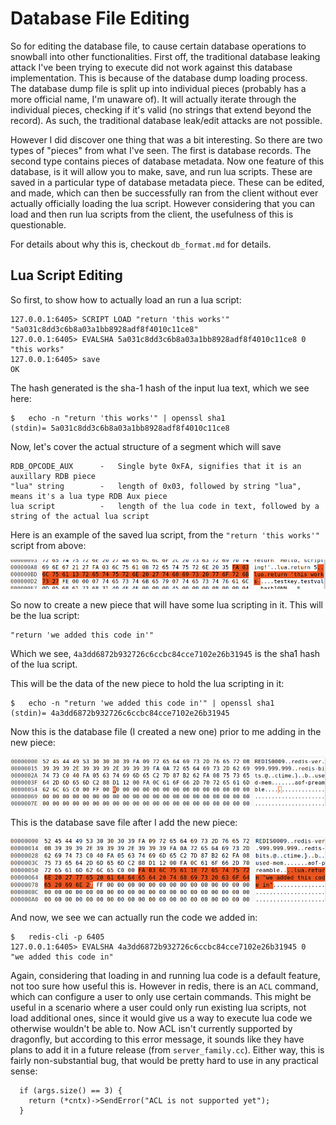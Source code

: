 # Database File Editing

So for editing the database file, to cause certain database operations to snowball into other functionalities. First off, the traditional database leaking attack I've been trying to execute did not work against this database implementation. This is because of the database dump loading process. The database dump file is split up into individual pieces (probably has a more official name, I'm unaware of). It will actually iterate through the individual pieces, checking if it's valid (no strings that extend beyond the record). As such, the traditional database leak/edit attacks are not possible.

However I did discover one thing that was a bit interesting. So there are two types of "pieces" from what I've seen. The first is database records. The second type contains pieces of database metadata. Now one feature of this database, is it will allow you to make, save, and run lua scripts. These are saved in a particular type of database metadata piece. These can be edited, and made, which can then be successfully ran from the client without ever actually officially loading the lua script. However considering that you can load and then run lua scripts from the client, the usefulness of this is questionable.

For details about why this is, checkout `db_format.md` for details.

## Lua Script Editing 

So first, to show how to actually load an run a lua script:

```
127.0.0.1:6405> SCRIPT LOAD "return 'this works'"
"5a031c8dd3c6b8a03a1bb8928adf8f4010c11ce8"
127.0.0.1:6405> EVALSHA 5a031c8dd3c6b8a03a1bb8928adf8f4010c11ce8 0
"this works"
127.0.0.1:6405> save
OK
```

The hash generated is the sha-1 hash of the input lua text, which we see here:

```
$	echo -n "return 'this works'" | openssl sha1
(stdin)= 5a031c8dd3c6b8a03a1bb8928adf8f4010c11ce8
```

Now, let's cover the actual structure of a segment which will save

```
RDB_OPCODE_AUX		- 	Single byte 0xFA, signifies that it is an auxillary RDB piece
"lua" string 		-	length of 0x03, followed by string "lua", means it's a lua type RDB Aux piece
lua script 			-	length of the lua code in text, followed by a string of the actual lua script
```

Here is an example of the saved lua script, from the `"return 'this works'"` script from above:

![lua example](lua_example.png)

So now to create a new piece that will have some lua scripting in it. This will be the lua script:

```
"return 'we added this code in'"
```

Which we see, `4a3dd6872b932726c6ccbc84cce7102e26b31945` is the sha1 hash of the lua script.

This will be the data of the new piece to hold the lua scripting in it:

```
$	echo -n "return 'we added this code in'" | openssl sha1
(stdin)= 4a3dd6872b932726c6ccbc84cce7102e26b31945
```

Now this is the database file (I created a new one) prior to me adding in the new piece:

![before_edit](before_edit.png)

This is the database save file after I add the new piece: 

![after edit](after_edit.png)

And now, we see we can actually run the code we added in:

```
$	redis-cli -p 6405
127.0.0.1:6405> EVALSHA 4a3dd6872b932726c6ccbc84cce7102e26b31945 0
"we added this code in"
```

Again, considering that loading in and running lua code is a default feature, not too sure how useful this is. However in redis, there is an `ACL` command, which can configure a user to only use certain commands. This might be useful in a scenario where a user could only run existing lua scripts, not load additional ones, since it would give us a way to execute lua code we otherwise wouldn't be able to. Now ACL isn't currently supported by dragonfly, but according to this error message, it sounds like they have plans to add it in a future release (from `server_family.cc`). Either way, this is fairly non-substantial bug, that would be pretty hard to use in any practical sense:

```
  if (args.size() == 3) {
    return (*cntx)->SendError("ACL is not supported yet");
  }
```

